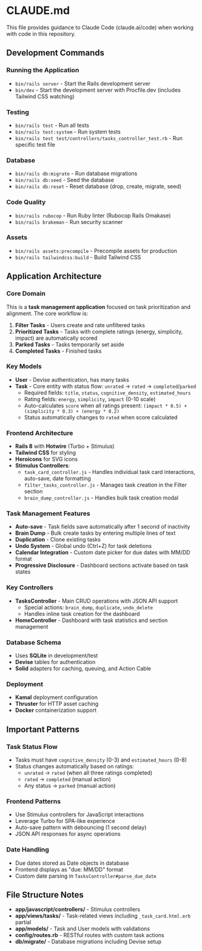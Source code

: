 # CLAUDE.md

This file provides guidance to Claude Code (claude.ai/code) when working with code in this repository.

## Development Commands

### Running the Application
- `bin/rails server` - Start the Rails development server
- `bin/dev` - Start the development server with Procfile.dev (includes Tailwind CSS watching)

### Testing
- `bin/rails test` - Run all tests
- `bin/rails test:system` - Run system tests
- `bin/rails test test/controllers/tasks_controller_test.rb` - Run specific test file

### Database
- `bin/rails db:migrate` - Run database migrations
- `bin/rails db:seed` - Seed the database
- `bin/rails db:reset` - Reset database (drop, create, migrate, seed)

### Code Quality
- `bin/rails rubocop` - Run Ruby linter (Rubocop Rails Omakase)
- `bin/rails brakeman` - Run security scanner

### Assets
- `bin/rails assets:precompile` - Precompile assets for production
- `bin/rails tailwindcss:build` - Build Tailwind CSS

## Application Architecture

### Core Domain
This is a **task management application** focused on task prioritization and alignment. The core workflow is:
1. **Filter Tasks** - Users create and rate unfiltered tasks
2. **Prioritized Tasks** - Tasks with complete ratings (energy, simplicity, impact) are automatically scored
3. **Parked Tasks** - Tasks temporarily set aside
4. **Completed Tasks** - Finished tasks

### Key Models
- **User** - Devise authentication, has many tasks
- **Task** - Core entity with status flow: `unrated` → `rated` → `completed`/`parked`
  - Required fields: `title`, `status`, `cognitive_density`, `estimated_hours`
  - Rating fields: `energy`, `simplicity`, `impact` (0-10 scale)
  - Auto-calculates `score` when all ratings present: `(impact * 0.5) + (simplicity * 0.3) + (energy * 0.2)`
  - Status automatically changes to `rated` when score calculated

### Frontend Architecture
- **Rails 8** with **Hotwire** (Turbo + Stimulus)
- **Tailwind CSS** for styling
- **Heroicons** for SVG icons
- **Stimulus Controllers**:
  - `task_card_controller.js` - Handles individual task card interactions, auto-save, date formatting
  - `filter_tasks_controller.js` - Manages task creation in the Filter section
  - `brain_dump_controller.js` - Handles bulk task creation modal

### Task Management Features
- **Auto-save** - Task fields save automatically after 1 second of inactivity
- **Brain Dump** - Bulk create tasks by entering multiple lines of text
- **Duplication** - Clone existing tasks
- **Undo System** - Global undo (Ctrl+Z) for task deletions
- **Calendar Integration** - Custom date picker for due dates with MM/DD format
- **Progressive Disclosure** - Dashboard sections activate based on task states

### Key Controllers
- **TasksController** - Main CRUD operations with JSON API support
  - Special actions: `brain_dump`, `duplicate`, `undo_delete`
  - Handles inline task creation for the dashboard
- **HomeController** - Dashboard with task statistics and section management

### Database Schema
- Uses **SQLite** in development/test
- **Devise** tables for authentication
- **Solid** adapters for caching, queuing, and Action Cable

### Deployment
- **Kamal** deployment configuration
- **Thruster** for HTTP asset caching
- **Docker** containerization support

## Important Patterns

### Task Status Flow
- Tasks must have `cognitive_density` (0-3) and `estimated_hours` (0-8)
- Status changes automatically based on ratings:
  - `unrated` → `rated` (when all three ratings completed)
  - `rated` → `completed` (manual action)
  - Any status → `parked` (manual action)

### Frontend Patterns
- Use Stimulus controllers for JavaScript interactions
- Leverage Turbo for SPA-like experience
- Auto-save pattern with debouncing (1 second delay)
- JSON API responses for async operations

### Date Handling
- Due dates stored as Date objects in database
- Frontend displays as "due: MM/DD" format
- Custom date parsing in `TasksController#parse_due_date`

## File Structure Notes
- **app/javascript/controllers/** - Stimulus controllers
- **app/views/tasks/** - Task-related views including `_task_card.html.erb` partial
- **app/models/** - Task and User models with validations
- **config/routes.rb** - RESTful routes with custom task actions
- **db/migrate/** - Database migrations including Devise setup